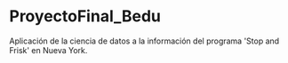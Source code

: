 # ProyectoFinal_Bedu
Aplicación de la ciencia de datos a la información del programa 'Stop and Frisk' en Nueva York.
